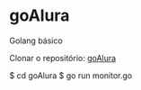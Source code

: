 # goAlura
Golang básico

Clonar o repositório: [goAlura](https://github.com/tarcnux/goAlura.git)

$ cd goAlura
$ go run monitor.go

